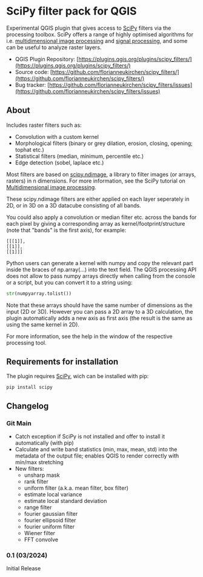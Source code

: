 # SciPy filter pack for QGIS
Experimental QGIS plugin that gives access to [SciPy](https://scipy.org/) filters via the processing toolbox. SciPy offers a range of highly optimised algorithms for i.e. [multidimensional image processing](https://docs.scipy.org/doc/scipy/tutorial/ndimage.html) and [signal processing](https://docs.scipy.org/doc/scipy/tutorial/signal.html), and some can be useful to analyze raster layers.

- QGIS Plugin Repository: [https://plugins.qgis.org/plugins/scipy_filters/](https://plugins.qgis.org/plugins/scipy_filters/)
- Source code: [https://github.com/florianneukirchen/scipy_filters/](https://github.com/florianneukirchen/scipy_filters/)
- Bug tracker: [https://github.com/florianneukirchen/scipy_filters/issues](https://github.com/florianneukirchen/scipy_filters/issues)

## About
Includes raster filters such as:
- Convolution with a custom kernel
- Morphological filters (binary or grey dilation, erosion, closing, opening; tophat etc.)
- Statistical filters (median, minimum, percentile etc.)
- Edge detection (sobel, laplace etc.)


Most filters are based on [scipy.ndimage](https://docs.scipy.org/doc/scipy/reference/ndimage.html), a library to filter images (or arrays, rasters) in n dimensions. For more information, see the SciPy tutorial on [Multidimensional image processing](https://docs.scipy.org/doc/scipy/tutorial/ndimage.html).

These scipy.ndimage filters are either applied on each layer seperately in 2D, or in 3D on a 3D datacube consisting of all bands. 

You could also apply a convolution or median filter etc. across the bands for each pixel
by giving a corresponding array as kernel/footprint/structure (note that "bands" is the first axis), for example:

```
[[[1]],
[[1]],
[[1]]]
```

Python users can generate a kernel with numpy and copy the relevant part inside the braces of np.array(...) into the text field. The QGIS processing API does not allow to pass numpy arrays directly when calling from the console or a script, but you can convert it to a string using:

```python
str(numpyarray.tolist())
```

Note that these arrays should have the same number of dimensions as the input (2D or 3D). However you can pass a 2D array to a 3D calculation, the plugin automatically adds a new axis as first axis (the result is the same as using the same kernel in 2D).

For more information, see the help in the window of the respective processing tool.

## Requirements for installation
The plugin requires [SciPy](https://scipy.org/), wich can be installed with pip:
```
pip install scipy
```

## Changelog

### Git Main
- Catch exception if SciPy is not installed and offer to install it automatically (with pip)
- Calculate and write band statistics (min, max, mean, std) into the metadata of the output file; enables QGIS to render correctly with min/max stretching
- New filters:
    - unsharp mask
    - rank filter
    - uniform  filter (a.k.a. mean filter, box filter)
    - estimate local variance
    - estimate local standard deviation
    - range filter 
    - fourier gaussian filter
    - fourier ellipsoid filter
    - fourier uniform filter
    - Wiener filter
    - FFT convolve

### 0.1 (03/2024)
Initial Release
